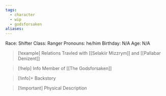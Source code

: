```yaml
---
tags:
  - character
  - wip
  - godsforsaken
aliases:
---
```

Race: Shifter
Class: Ranger
Pronouns: he/him
Birthday: N/A
Age: N/A

>[!example] Relations
> Travled with [[Selakiir Mizzrym]] and [[Pallabar Denizent]]

>[!help] Info
> Member of [[The Godsforsaken]]

>[!info]+ Backstory
>

>[!important] Physical Description